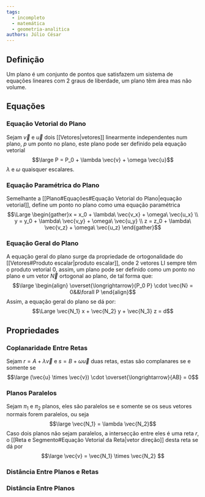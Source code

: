 ```yaml
---
tags:
  - incompleto
  - matemática
  - geometria-analitica
authors: Júlio César
---
```

## Definição

Um plano é um conjunto de pontos que satisfazem um sistema de equações lineares com 2 graus de liberdade, um plano têm área mas não volume.
## Equações

### Equação Vetorial do Plano
Sejam $\vec{v}$ e $\vec{u}$ dois [[Vetores|vetores]] linearmente independentes num plano, $p$ um ponto no plano, este plano pode ser definido pela equação vetorial
$$\large P = P_0 + \lambda \vec{v} + \omega \vec{u}$$
$\lambda$ e $\omega$ quaisquer escalares.
### Equação Paramétrica do Plano
Semelhante a [[Plano#Equações#Equação Vetorial do Plano|equação vetorial]], define um ponto no plano como uma equação paramétrica
$$\Large \begin{gather}x = x_0 + \lambda\ \vec{v_x} + \omega\ \vec{u_x} \\
y = y_0 + \lambda\ \vec{v_y} + \omega\ \vec{u_y} \\
z = z_0 + \lambda\ \vec{v_z} + \omega\ \vec{u_z} 
\end{gather}$$
### Equação Geral do Plano
A equação geral do plano surge da propriedade de ortogonalidade do [[Vetores#Produto escalar|produto escalar]], onde 2 vetores $\text{LI}$ sempre têm o produto vetorial 0, assim, um plano pode ser definido como um ponto no plano e um vetor $\vec{N}$ ortogonal ao plano, de tal forma que:
$$\large \begin{align} \overset{\longrightarrow}{P_0 P} \cdot \vec{N} = 0&&\forall P \end{align}$$
Assim, a equação geral do plano se dá por:
$$\Large \vec{N_1} x + \vec{N_2} y + \vec{N_3} z = d$$

## Propriedades

### Coplanaridade Entre Retas
Sejam $r = A + \lambda \vec{v}$ e $s = B + \omega \vec{u}$ duas retas, estas são complanares se e somente se 
$$\large (\vec{u} \times \vec{v}) \cdot \overset{\longrightarrow}{AB} = 0$$
### Planos Paralelos
Sejam $\pi_1$ e $\pi_2$ planos, eles são paralelos se e somente se os seus vetores normais forem paralelos, ou seja
$$\large \vec{N_1} = \lambda \vec{N_2}$$
Caso dois planos não sejam paralelos, a intersecção entre eles é uma reta $r$, o [[Reta e Segmento#Equação Vetorial da Reta|vetor direção]] desta reta se dá por 
$$\large \vec{v} = \vec{N_1} \times \vec{N_2} $$
### Distância Entre Planos e Retas


### Distância Entre Planos
